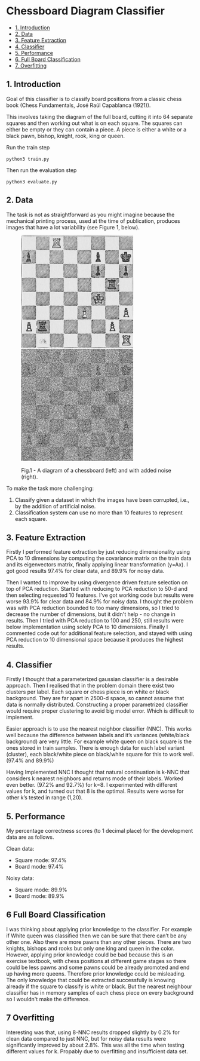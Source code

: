 # Chessboard Diagram Classifier


- [1. Introduction](#1-introduction)
- [2. Data](#2-data)
- [3. Feature Extraction](#3-feature-extraction)
- [4. Classifier](#4-classifier)
- [5. Performance](#5-performance)
- [6. Full Board Classification](#6-full-board-classification)
- [7. Overfitting](#7-overfitting)

## 1. Introduction

Goal of this classifier is to classify board positions from a classic chess book (Chess Fundamentals, José Raúl Capablanca (1921)).

This involves taking the diagram of the full board, cutting it into 64 separate squares and then working out what is on each square. The squares can either be empty or they can contain a piece. A piece is either a white or a black pawn, bishop, knight, rook, king or queen.

Run the train step

    python3 train.py

Then run the evaluation step

    python3 evaluate.py

## 2. Data

The task is not as straightforward as you might imagine because the mechanical printing process, used at the time of publication, produces images that have a lot variability (see Figure 1, below). <figure>
  <img src="data/clean/capablanca/078.jpg"
     alt="A diagram of a chessboard"
     style="width: 300px; margin-right: 10px;" />
<img src="data/noisy/capablanca/078.jpg"
     alt="Diagram with added noise"
     style="width: 300px;  margin-right: 10px;" />
  <figcaption>Fig.1 - A diagram of a chessboard (left) and with added noise (right).</figcaption>
</figure>

To make the task more challenging:

  1. Classify given a dataset in which the images have been corrupted, i.e., by the addition of artificial noise.
  2. Classification system can use no more than 10 features to represent each square.

## 3. Feature Extraction 

Firstly I performed feature extraction by just reducing dimensionality using PCA to 10 dimensions by computing the covariance matrix on the train data and its eigenvectors matrix, finally applying linear transformation (y=Ax). I got good results 97.4% for clear data, and 89.9% for noisy data.

Then I wanted to improve by using divergence driven feature selection on top of PCA reduction. Started with reducing to PCA reduction to 50-d and then selecting requested 10 features. I've got working code but results were worse 93.9% for clear data and 84.9% for noisy data. I thought the problem was with PCA reduction bounded to too many dimensions, so I tried to decrease the number of dimensions, but it didn't help - no change in results. Then I tried with PCA reduction to 100 and 250, still results were below implementation using solely PCA to 10 dimensions. Finally I commented code out for additional feature selection, and stayed with using PCA reduction to 10 dimensional space because it produces the highest results.


## 4. Classifier 


Firstly I thought that a parameterized gaussian classifier is a desirable approach. Then I realised that in the problem domain there exist two clusters per label. Each square or chess piece is on white or black background. They are far apart in 2500-d space, so cannot assume that data is normally distributed. Constructing a proper parametrized classifier would require proper clustering to avoid big model error. Which is difficult to implement.

Easier approach is to use the nearest neighbor classifier (NNC). This works well because the difference between labels and it’s variances (white/black background) are very little. For example white queen on black square is the ones stored in train samples. There is enough data for each label variant (cluster), each black/white piece on black/white square for this to work well. (97.4% and 89.9%)

Having Implemented NNC I thought that natural continuation is k-NNC that considers k nearest neighbors and returns mode of their labels. Worked even better. (97.2% and 92.7%) for k=8. I experimented with different values for k, and turned out that 8 is the optimal. Results were worse for other k’s tested in range (1,20).



## 5. Performance

My percentage correctness scores (to 1 decimal place) for the development data are as follows.

Clean data:

- Square mode: 97.4%
- Board mode: 97.4%

Noisy data:

- Square mode: 89.9%
- Board mode: 89.9%


## 6 Full Board Classification

I was thinking about applying prior knowledge to the classifier. For example if White queen was classified then we can be sure that there can’t be any other one. Also there are more pawns than any other pieces. There are two knights, bishops and rooks but only one king and queen in the color. However, applying prior knowledge could be bad because this is an exercise textbook, with chess positions at different game stages so there could be less pawns and some pawns could be already promoted and end up having more queens. Therefore prior knowledge could be misleading. The only knowledge that could be extracted successfully is knowing already if the square to classify is white or black. But the nearest neighbour classifier has in memory samples of each chess piece on every background so I wouldn't make the difference.


## 7 Overfitting

Interesting was that, using 8-NNC results dropped slightly by 0.2% for clean data compared to just NNC, but for noisy data results were significantly improved by about 2.8%. This was all the time when testing different values for k. Propably due to overfitting and insufficient data set.
